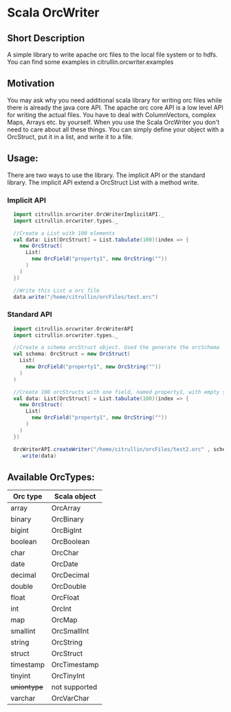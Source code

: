 # Scala OrcWriter
## Short Description
A simple library to write apache orc files to the local file system or to hdfs.
You can find some examples in citrullin.orcwriter.examples

## Motivation
You may ask why you need additional scala library for writing
orc files while there is already the java core API.
The apache orc core API is a low level API for writing the actual files.
You have to deal with ColumnVectors, complex Maps, Arrays etc. by yourself.
When you use the Scala OrcWriter you don't need to care about all these things.
You can simply define your object with a OrcStruct, put it in a list,
and write it to a file.

## Usage:
There are two ways to use the library. The implicit API or the standard
library. The implicit API extend a OrcStruct List with a method write.

### Implicit API

```scala
  import citrullin.orcwriter.OrcWriterImplicitAPI._
  import citrullin.orcwriter.types._

  //Create a List with 100 elements
  val data: List[OrcStruct] = List.tabulate(100)(index => {
    new OrcStruct(
      List(
        new OrcField("property1", new OrcString(""))
      )
    )
  })

  //Write this List a orc file
  data.write("/home/citrullin/orcFiles/test.orc")
```

### Standard API
```scala
  import citrullin.orcwriter.OrcWriterAPI
  import citrullin.orcwriter.types._

  //Create a schema orcStruct object. Used the generate the orcSchema
  val schema: OrcStruct = new OrcStruct(
    List(
      new OrcField("property1", new OrcString(""))
    )
  )

  //Create 100 orcStructs with one field, named property1, with empty string
  val data: List[OrcStruct] = List.tabulate(100)(index => {
    new OrcStruct(
      List(
        new OrcField("property1", new OrcString(""))
      )
    )
  })

  OrcWriterAPI.createWriter("/home/citrullin/orcFiles/test2.orc" , schema)
    .write(data)
```

## Available OrcTypes:

| Orc type | Scala object |
| -------- | ------------ |
| array    | OrcArray     |
| binary   | OrcBinary    |
| bigint   | OrcBigInt    |
| boolean  | OrcBoolean   |
| char     | OrcChar      |
| date     | OrcDate      |
| decimal  | OrcDecimal   |
| double   | OrcDouble    |
| float    | OrcFloat     |
| int      | OrcInt       |
| map      | OrcMap       |
| smallint | OrcSmallInt  |
| string   | OrcString    |
| struct   | OrcStruct    |
| timestamp| OrcTimestamp |
| tinyint  | OrcTinyInt   |
| ~~uniontype~~| not supported|
| varchar  | OrcVarChar   |

